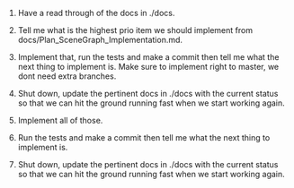 1. Have a read through of the docs in ./docs.
2. Tell me what is the highest prio item we should implement from docs/Plan_SceneGraph_Implementation.md.
3. Implement that, run the tests and make a commit then tell me what the next thing to implement is. Make sure to implement right to master, we dont need extra branches.
4. Shut down, update the pertinent docs in ./docs with the current status so that we can hit the ground running fast when we start working again.

1. Implement all of those.
2. Run the tests and make a commit then tell me what the next thing to implement is.
3. Shut down, update the pertinent docs in ./docs with the current status so that we can hit the ground running fast when we start working again.